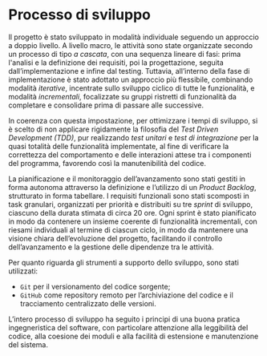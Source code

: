 # Processo di sviluppo
Il progetto è stato sviluppato in modalità individuale seguendo un approccio a doppio livello. A livello macro, le attività sono state organizzate secondo un processo di tipo *a cascata*, con una sequenza lineare di fasi: prima l'analisi e la definizione dei requisiti, poi la progettazione, seguita dall’implementazione e infine dal testing. Tuttavia, all’interno della fase di implementazione è stato adottato un approccio più flessibile, combinando modalità *iterative*, incentrate sullo sviluppo ciclico di tutte le funzionalità, e modalità *incrementali*, focalizzate su gruppi ristretti di funzionalità da completare e consolidare prima di passare alle successive.

In coerenza con questa impostazione, per ottimizzare i tempi di sviluppo, si è scelto di non applicare rigidamente la filosofia del *Test Driven Development (TDD)*, pur realizzando *test unitari* e *test di integrazione* per la quasi totalità delle funzionalità implementate, al fine di verificare la correttezza del comportamento e delle interazioni attese tra i componenti del programma, favorendo così la manutenibilità del codice.

La pianificazione e il monitoraggio dell’avanzamento sono stati gestiti in forma autonoma attraverso la definizione e l’utilizzo di un *Product Backlog*, strutturato in forma tabellare. I requisiti funzionali sono stati scomposti in task granulari, organizzati per priorità e distribuiti su tre *sprint* di sviluppo, ciascuno della durata stimata di circa 20 ore. Ogni sprint è stato pianificato in modo da contenere un insieme coerente di funzionalità incrementali, con riesami individuali al termine di ciascun ciclo, in modo da mantenere una visione chiara dell’evoluzione del progetto, facilitando il controllo dell’avanzamento e la gestione delle dipendenze tra le attività.

Per quanto riguarda gli strumenti a supporto dello sviluppo, sono stati utilizzati:

- `Git` per il versionamento del codice sorgente;
- `GitHub` come repository remoto per l’archiviazione del codice e il tracciamento centralizzato delle versioni.

L’intero processo di sviluppo ha seguito i principi di una buona pratica ingegneristica del software, con particolare attenzione alla leggibilità del codice, alla coesione dei moduli e alla facilità di estensione e manutenzione del sistema.
